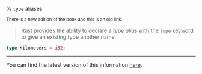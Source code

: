 % `type` aliases

<small>There is a new edition of the book and this is an old link.</small>

> Rust provides the ability to declare a _type alias_ with the `type` keyword to give an existing type another name.

```rust
type Kilometers = i32;
```

---

You can find the latest version of this information
[here](ch20-03-advanced-types.html#creating-type-synonyms-with-type-aliases).
